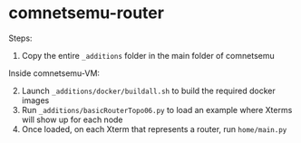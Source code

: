 # comnetsemu-router
Steps:
1. Copy the entire `_additions` folder in the main folder of comnetsemu

Inside comnetsemu-VM:

2. Launch `_additions/docker/buildall.sh` to build the required docker images
3. Run `_additions/basicRouterTopo06.py` to load an example where Xterms will show up for each node
4. Once loaded, on each Xterm that represents a router, run `home/main.py`
